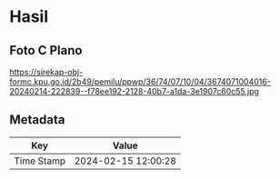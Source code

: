 # Hasil

## Foto C Plano

https://sirekap-obj-formc.kpu.go.id/2b49/pemilu/ppwp/36/74/07/10/04/3674071004016-20240214-222839--f78ee192-2128-40b7-a1da-3e1907c60c55.jpg


## Metadata

| Key        | Value               |
| ---------- | ------------------- |
| Time Stamp | 2024-02-15 12:00:28 |




